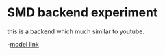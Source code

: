 # SMD backend experiment 
this is a backend which much similar to youtube.
   

-[model link](https://app.eraser.io/workspace/YtPqZ1VogxGy1jzIDkzj)
